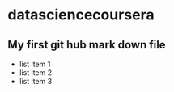 # datasciencecoursera

## My first git hub mark down file

* list item 1
* list item 2
* list item 3
